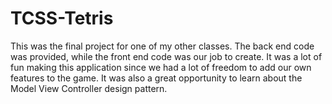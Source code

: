 # TCSS-Tetris
This was the final project for one of my other classes. The back end code was provided, while the front end code was our job to create. It was a lot of fun making this application since we had a lot of freedom to add our own features to the game. It was also a great opportunity to learn about the Model View Controller design pattern. 
